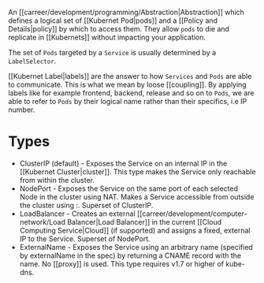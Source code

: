 An [[carreer/development/programming/Abstraction|Abstraction]] which defines a logical set of [[Kubernet Pod|pods]] and a [[Policy and Details|policy]] by which to access them. They allow `pods` to die and replicate in [[Kubernets]] without impacting your application.

The set of `Pods` targeted by a `Service` is usually determined by a `LabelSelector`.

[[Kubernet Label|labels]] are the answer to how `Services` and `Pods` are able to communicate. This is what we mean by loose [[coupling]]. By applying labels like for example frontend, backend, release and so on to `Pods`, we are able to refer to `Pods` by their logical name rather than their specifics, i.e IP number.

# Types

- ClusterIP (default) - Exposes the Service on an internal IP in the [[Kubernet Cluster|cluster]]. This type makes the Service only reachable from within the cluster.
- NodePort - Exposes the Service on the same port of each selected Node in the cluster using NAT. Makes a Service accessible from outside the cluster using :. Superset of ClusterIP.
- LoadBalancer - Creates an external [[carreer/development/computer-network/Load Balancer|Load Balancer]] in the current [[Cloud Computing Service|Cloud]] (if supported) and assigns a fixed, external IP to the Service. Superset of NodePort.
- ExternalName - Exposes the Service using an arbitrary name (specified by externalName in the spec) by returning a CNAME record with the name. No [[proxy]] is used. This type requires v1.7 or higher of kube-dns.
